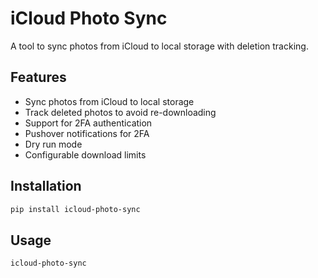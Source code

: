 # iCloud Photo Sync

A tool to sync photos from iCloud to local storage with deletion tracking.

## Features

- Sync photos from iCloud to local storage
- Track deleted photos to avoid re-downloading
- Support for 2FA authentication
- Pushover notifications for 2FA
- Dry run mode
- Configurable download limits

## Installation

```bash
pip install icloud-photo-sync
```

## Usage

```bash
icloud-photo-sync
```
